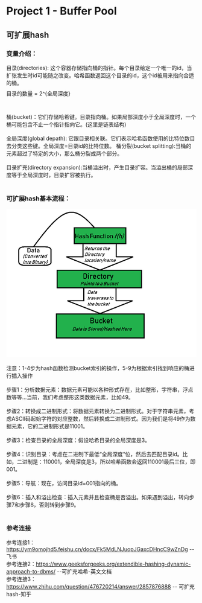 # Project 1 - Buffer Pool

## 可扩展hash

### 变量介绍：
目录(directories): 这个容器存储指向桶的指针。每个目录给定一个唯一的id，当扩张发生时id可能随之改变。哈希函数返回这个目录的id，这个id被用来指向合适的桶。$$$$目录的数量 = 2^{全局深度} $$$$ <br><br>
桶(bucket)：它们存储哈希键。目录指向桶。如果局部深度小于全局深度时，一个桶可能包含不止一个指针指向它。(这里是链表结构)<br><br>
全局深度(global depath): 它跟目录相关联。它们表示哈希函数使用的比特位数目去分类这些键。全局深度=目录id的比特位数。
桶分裂(bucket splitting):当桶的元素超过了特定的大小，那么桶分裂成两个部分。<br><br>
目录扩充(directory expansion):当桶溢出时，产生目录扩容。当溢出桶的局部深度等于全局深度时，目录扩容被执行。<br><br>

### 可扩展hash基本流程：
![可扩展hash执行流程](../../imgs/Basic-Working-of-Extendible-Hashing.png "可扩展hash执行流程")
<br><br>
注意：1-4步为hash函数检测bucket索引的操作，5-9为根据索引找到响应的桶进行插入操作<br><br>
步骤1：分析数据元素：数据元素可能以各种形式存在，比如整形，字符串，浮点数等等...当前，我们考虑整形这类数据元素，比如49。<br><br>
步骤2：转换成二进制形式：将数据元素转换为二进制形式。对于字符串元素，考虑ASCII码起始字符的对应整数，然后转换成二进制形式。因为我们是将49作为数据元素，它的二进制形式是11001。<br><br>
步骤3：检查目录的全局深度：假设哈希目录的全局深度是3。<br><br>
步骤4：识别目录：考虑在二进制下最低“全局深度”位，然后去匹配目录id。比如，二进制是：110001，全局深度是3，所以哈希函数会返回110001最后三位，即001。<br><br>
步骤5：导航：现在，访问目录id=001指向的桶。<br><br>
步骤6：插入和溢出检查：插入元素并且检查桶是否溢出。如果遇到溢出，转向步骤7和步骤8，否则转到步骤9。<br><br>


### 参考连接
参考连接1：https://ym9omojhd5.feishu.cn/docx/Fk5MdLNJuopJGaxcDHncC9wZnDg --飞书 <br>
参考连接2：https://www.geeksforgeeks.org/extendible-hashing-dynamic-approach-to-dbms/ --可扩充哈希-英文文档<br>
参考连接3：https://www.zhihu.com/question/476720214/answer/2857876888 -- 可扩充hash-知乎<br>

